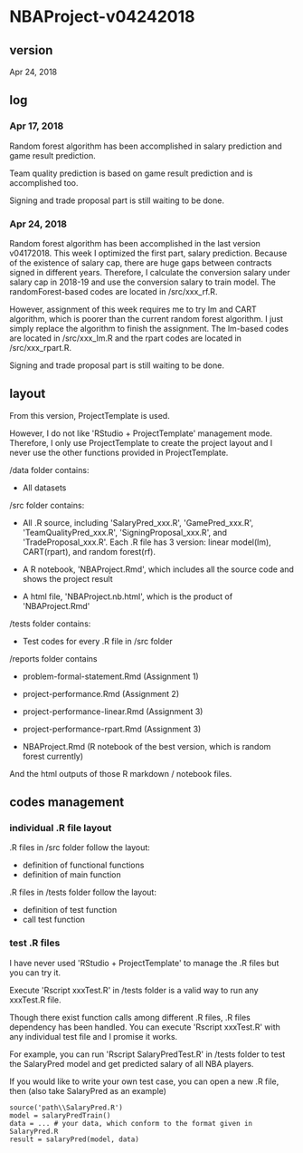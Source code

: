 # NBAProject-v04242018

## version

Apr 24, 2018


## log

### Apr 17, 2018

Random forest algorithm has been accomplished in salary prediction and game result prediction.

Team quality prediction is based on game result prediction and is accomplished too.

Signing and trade proposal part is still waiting to be done.

### Apr 24, 2018

Random forest algorithm has been accomplished in the last version v04172018.
This week I optimized the first part, salary prediction.
Because of the existence of salary cap, there are huge gaps between contracts signed in different years.
Therefore, I calculate the conversion salary under salary cap in 2018-19 and use the conversion salary to train model.
The randomForest-based codes are located in /src/xxx_rf.R.

However, assignment of this week requires me to try lm and CART algorithm, which is poorer than the current random forest algorithm.
I just simply replace the algorithm to finish the assignment.
The lm-based codes are located in /src/xxx_lm.R and the rpart codes are located in /src/xxx_rpart.R.

Signing and trade proposal part is still waiting to be done.

## layout

From this version, ProjectTemplate is used.

However, I do not like 'RStudio + ProjectTemplate' management mode.
Therefore, I only use ProjectTemplate to create the project layout and I never use the other functions provided in ProjectTemplate.

/data folder contains:

- All datasets

/src folder contains:

- All .R source, including 'SalaryPred_xxx.R', 'GamePred_xxx.R', 'TeamQualityPred_xxx.R', 'SigningProposal_xxx.R', and 'TradeProposal_xxx.R'.
Each .R file has 3 version: linear model(lm), CART(rpart), and random forest(rf).

- A R notebook, 'NBAProject.Rmd', which includes all the source code and shows the project result

- A html file, 'NBAProject.nb.html', which is the product of 'NBAProject.Rmd'

/tests folder contains:

- Test codes for every .R file in /src folder

/reports folder contains

- problem-formal-statement.Rmd (Assignment 1)

- project-performance.Rmd (Assignment 2)

- project-performance-linear.Rmd (Assignment 3)

- project-performance-rpart.Rmd (Assignment 3)

- NBAProject.Rmd (R notebook of the best version, which is random forest currently)

And the html outputs of those R markdown / notebook files.

## codes management

### individual .R file layout

.R files in /src folder follow the layout:

- definition of functional functions
- definition of main function

.R files in /tests folder follow the layout:

- definition of test function
- call test function

### test .R files

I have never used 'RStudio + ProjectTemplate' to manage the .R files but you can try it.

Execute 'Rscript xxxTest.R' in /tests folder is a valid way to run any xxxTest.R file.

Though there exist function calls among different .R files, .R files dependency has been handled. You can execute 'Rscript xxxTest.R' with any individual test file and I promise it works.

For example, you can run 'Rscript SalaryPredTest.R' in /tests folder to test the SalaryPred model and get predicted salary of all NBA players.

If you would like to write your own test case, you can open a new .R file, then (also take SalaryPred as an example)

```{r}
source('path\\SalaryPred.R')
model = salaryPredTrain()
data = ... # your data, which conform to the format given in SalaryPred.R
result = salaryPred(model, data)
```
